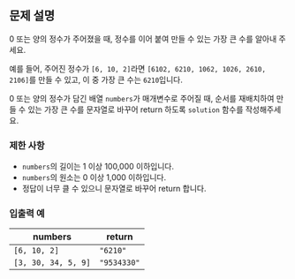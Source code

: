 ## 문제 설명

0 또는 양의 정수가 주어졌을 때, 정수를 이어 붙여 만들 수 있는 가장 큰 수를 알아내 주세요.

예를 들어, 주어진 정수가 `[6, 10, 2]`라면 `[6102, 6210, 1062, 1026, 2610, 2106]`를 만들 수 있고, 이 중 가장 큰 수는 `6210`입니다.

0 또는 양의 정수가 담긴 배열 `numbers`가 매개변수로 주어질 때, 순서를 재배치하여 만들 수 있는 가장 큰 수를 문자열로 바꾸어 return 하도록 `solution` 함수를 작성해주세요.

### 제한 사항

- `numbers`의 길이는 1 이상 100,000 이하입니다.
- `numbers`의 원소는 0 이상 1,000 이하입니다.
- 정답이 너무 클 수 있으니 문자열로 바꾸어 return 합니다.

### 입출력 예

| numbers             | return    |
|---------------------|-----------|
| `[6, 10, 2]`        | `"6210"`  |
| `[3, 30, 34, 5, 9]` | `"9534330"` |
